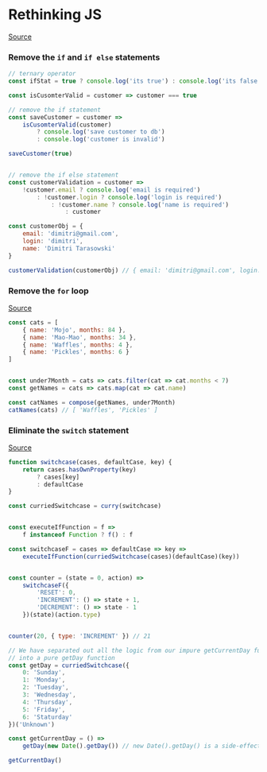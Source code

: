 # Rethinking JS


[Source](https://hackernoon.com/rethinking-javascript-the-if-statement-b158a61cd6cb)


### Remove the `if` and `if else` statements

```js
// ternary operator
const ifStat = true ? console.log('its true') : console.log('its false') // its true

const isCusomterValid = customer => customer === true

// remove the if statement
const saveCustomer = customer =>
    isCusomterValid(customer)
        ? console.log('save customer to db')
        : console.log('customer is invalid')

saveCustomer(true)


// remove the if else statement
const customerValidation = customer =>
    !customer.email ? console.log('email is required')
        : !customer.login ? console.log('login is required')
            : !customer.name ? console.log('name is required')
                : customer

const customerObj = {
    email: 'dimitri@gmail.com',
    login: 'dimitri',
    name: 'Dimitri Tarasowski'
}

customerValidation(customerObj) // { email: 'dimitri@gmail.com', login: 'dimitri', name: 'Dimitri Tarasowski' }

```

### Remove the `for` loop

[Source](https://hackernoon.com/rethinking-javascript-death-of-the-for-loop-c431564c84a8)

```js
const cats = [
    { name: 'Mojo', months: 84 },
    { name: 'Mao-Mao', months: 34 },
    { name: 'Waffles', months: 4 },
    { name: 'Pickles', months: 6 }
]


const under7Month = cats => cats.filter(cat => cat.months < 7)
const getNames = cats => cats.map(cat => cat.name)

const catNames = compose(getNames, under7Month)
catNames(cats) // [ 'Waffles', 'Pickles' ]
```

### Eliminate the `switch` statement

[Source](https://hackernoon.com/rethinking-javascript-eliminate-the-switch-statement-for-better-code-5c81c044716d)

```js
function switchcase(cases, defaultCase, key) {
    return cases.hasOwnProperty(key)
        ? cases[key]
        : defaultCase
}

const curriedSwitchcase = curry(switchcase)


const executeIfFunction = f =>
    f instanceof Function ? f() : f

const switchcaseF = cases => defaultCase => key =>
    executeIfFunction(curriedSwitchcase(cases)(defaultCase)(key))


const counter = (state = 0, action) =>
    switchcaseF({
        'RESET': 0,
        'INCREMENT': () => state + 1,
        'DECREMENT': () => state - 1
    })(state)(action.type)


counter(20, { type: 'INCREMENT' }) // 21
```

```js
// We have separated out all the logic from our impure getCurrentDay function 
// into a pure getDay function
const getDay = curriedSwitchcase({
    0: 'Sunday',
    1: 'Monday',
    2: 'Tuesday',
    3: 'Wednesday',
    4: 'Thursday',
    5: 'Friday',
    6: 'Staturday'
})('Unknown')

const getCurrentDay = () =>
    getDay(new Date().getDay()) // new Date().getDay() is a side-effect

getCurrentDay() 
```
